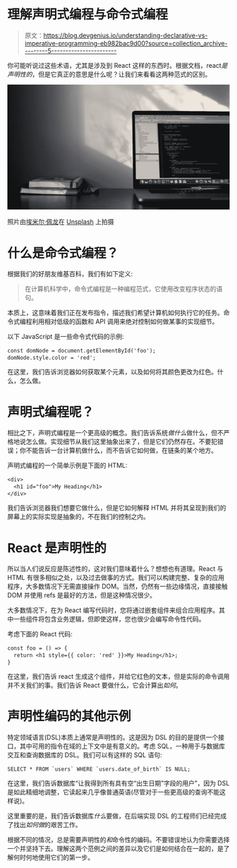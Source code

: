 # 理解声明式编程与命令式编程

> 原文：<https://blog.devgenius.io/understanding-declarative-vs-imperative-programming-eb982bac9d00?source=collection_archive---------5----------------------->

你可能听说过这些术语，尤其是涉及到 React 这样的东西时。根据文档，react*是声明性的*，但是它真正的意思是什么呢？让我们来看看这两种范式的区别。

![](img/d5f1a464e496c8cd03205b4a1cf5d6aa.png)

照片由[埃米尔·佩龙](https://unsplash.com/@emilep?utm_source=unsplash&utm_medium=referral&utm_content=creditCopyText)在 [Unsplash](https://unsplash.com/s/photos/programming?utm_source=unsplash&utm_medium=referral&utm_content=creditCopyText) 上拍摄

# 什么是命令式编程？

根据我们的好朋友维基百科，我们有如下定义:

> 在计算机科学中，命令式编程是一种编程范式，它使用改变程序状态的语句。

本质上，这意味着我们正在发布指令，描述我们希望计算机如何执行它的任务。命令式编程利用相对低级的函数和 API 调用来绝对控制如何做某事的实现细节。

以下 JavaScript 是一些命令式代码的示例:

```
const domNode = document.getElementById('foo');
domNode.style.color = 'red';
```

在这里，我们告诉浏览器如何获取某个元素，以及如何将其颜色更改为红色。什么，怎么做。

# 声明式编程呢？

相比之下，声明式编程是一个更高级的概念。我们告诉系统*做什么*做什么，但不严格地说怎么做。实现细节从我们这里抽象出来了，但是它们仍然存在。不要犯错误；你不能告诉一台计算机做什么，而不告诉它如何做，在链条的某个地方。

声明式编程的一个简单示例是下面的 HTML:

```
<div>
  <h1 id="foo">My Heading</h1>
</div>
```

我们告诉浏览器我们想要它做什么，但是它如何解释 HTML 并将其呈现到我们的屏幕上的实际实现是抽象的，不在我们的控制之内。

# React 是声明性的

所以当人们说反应是陈述性的，这对我们意味着什么？想想也有道理。React 与 HTML 有很多相似之处，以及过去做事的方式。我们可以构建完整、复杂的应用程序，大多数情况下无需直接操作 DOM。当然，仍然有一些边缘情况，直接接触 DOM 并使用 refs 是最好的方法，但是这种情况很少。

大多数情况下，在为 React 编写代码时，您将通过嵌套组件来组合应用程序。其中一些组件将包含业务逻辑，但即使这样，您也很少会编写命令性代码。

考虑下面的 React 代码:

```
const foo = () => {
  return <h1 style={{ color: 'red' }}>My Heading</h1>;
}
```

在这里，我们告诉 react 生成这个组件，并给它红色的文本，但是实际的命令调用并不关我们的事。我们告诉 React 要做什么，它会计算出*如何*。

# 声明性编码的其他示例

特定领域语言(DSL)本质上通常是声明性的。这是因为 DSL 的目的是提供一个接口，其中可用的指令在域的上下文中是有意义的。考虑 SQL，一种用于与数据库交互和查询数据库的 DSL。我们可以有这样的 SQL 语句:

```
SELECT * FROM `users` WHERE `users.date_of_birth` IS NULL;
```

在这里，我们告诉数据库“让我得到所有具有空“出生日期”字段的用户”，因为 DSL 是如此精细地调整，它读起来几乎像普通英语(尽管对于一些更高级的查询不能这样说)。

这里重要的是，我们告诉数据库*什么*要做，在后端实现 DSL 的工程师们已经完成了找出*如何做*的艰苦工作。

根据不同的情况，总是需要声明性的*和*命令性的编码。不要错误地认为你需要选择一个并坚持下去。理解这两个范例之间的差异以及它们是如何结合在一起的，是了解何时何地使用它们的第一步。